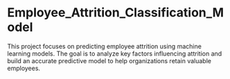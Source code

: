 # Employee_Attrition_Classification_Model
This project focuses on predicting employee attrition using machine learning models. The goal is to analyze key factors influencing attrition and build an accurate predictive model to help organizations retain valuable employees.
